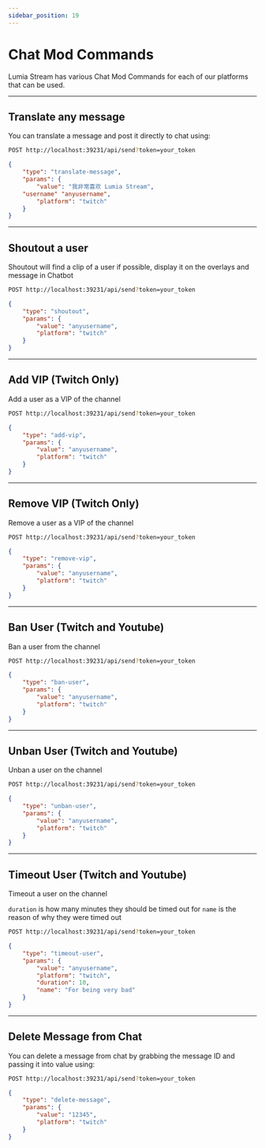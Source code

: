 ```yaml
---
sidebar_position: 19
---
```


# Chat Mod Commands

Lumia Stream has various Chat Mod Commands for each of our platforms that can be used.

---

## Translate any message

You can translate a message and post it directly to chat using:

```bash
POST http://localhost:39231/api/send?token=your_token
```

```json
{
	"type": "translate-message",
	"params": {
		"value": "我非常喜欢 Lumia Stream",
    "username" "anyusername",
		"platform": "twitch"
	}
}
```

---

## Shoutout a user

Shoutout will find a clip of a user if possible, display it on the overlays and message in Chatbot

```bash
POST http://localhost:39231/api/send?token=your_token
```

```json
{
	"type": "shoutout",
	"params": {
		"value": "anyusername",
		"platform": "twitch"
	}
}
```

---

## Add VIP (Twitch Only)

Add a user as a VIP of the channel

```bash
POST http://localhost:39231/api/send?token=your_token
```

```json
{
	"type": "add-vip",
	"params": {
		"value": "anyusername",
		"platform": "twitch"
	}
}
```

---

## Remove VIP (Twitch Only)

Remove a user as a VIP of the channel

```bash
POST http://localhost:39231/api/send?token=your_token
```

```json
{
	"type": "remove-vip",
	"params": {
		"value": "anyusername",
		"platform": "twitch"
	}
}
```

---

## Ban User (Twitch and Youtube)

Ban a user from the channel

```bash
POST http://localhost:39231/api/send?token=your_token
```

```json
{
	"type": "ban-user",
	"params": {
		"value": "anyusername",
		"platform": "twitch"
	}
}
```

---

## Unban User (Twitch and Youtube)

Unban a user on the channel

```bash
POST http://localhost:39231/api/send?token=your_token
```

```json
{
	"type": "unban-user",
	"params": {
		"value": "anyusername",
		"platform": "twitch"
	}
}
```

---

## Timeout User (Twitch and Youtube)

Timeout a user on the channel

`duration` is how many minutes they should be timed out for
`name` is the reason of why they were timed out

```bash
POST http://localhost:39231/api/send?token=your_token
```

```json
{
	"type": "timeout-user",
	"params": {
		"value": "anyusername",
		"platform": "twitch",
		"duration": 10,
		"name": "For being very bad"
	}
}
```

---

## Delete Message from Chat

You can delete a message from chat by grabbing the message ID and passing it into value using:

```bash
POST http://localhost:39231/api/send?token=your_token
```

```json
{
	"type": "delete-message",
	"params": {
		"value": "12345",
		"platform": "twitch"
	}
}
```

